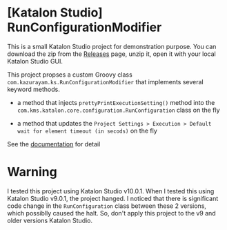# [Katalon Studio] RunConfigurationModifier

This is a small Katalon Studio project for demonstration purpose.
You can download the zip from the [Releases]() page, unzip it, open it with your local Katalon Studio GUI.

This project propses a custom Groovy class `com.kazurayam.ks.RunConfigurationModifier` that implements several keyword methods.

- a method that injects `prettyPrintExecutionSetting()` method into the `com.kms.katalon.core.configuration.RunConfiguration` class on the fly

- a method that updates the `Project Settings > Execution > Default wait for element timeout (in secods)` on the fly

See the [documentation](https://kazurayam.github.io/KS_RunConfigurationModifier/) for detail

# Warning

I tested this project using Katalon Studio v10.0.1. When I tested this using Katalon Studio v9.0.1, the project hanged. I noticed that there is significant code change in the `RunConfiguration` class between these 2 versions, which possiblly caused the halt. So, don't apply this project to the v9 and older versions Katalon Studio.
